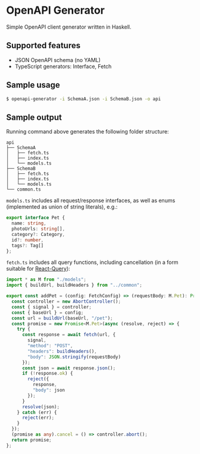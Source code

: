 # OpenAPI Generator
Simple OpenAPI client generator written in Haskell.

## Supported features
- JSON OpenAPI schema (no YAML)
- TypeScript generators: Interface, Fetch

## Sample usage
```sh
$ openapi-generator -i SchemaA.json -i SchemaB.json -o api
```

## Sample output
Running command above generates the following folder structure:
```
api
├── SchemaA
│   ├── fetch.ts
│   ├── index.ts
│   └── models.ts
├── SchemaB
│   ├── fetch.ts
│   ├── index.ts
│   └── models.ts
└── common.ts
```

`models.ts` includes all request/response interfaces, as well as enums (implemented as union of string literals), e.g.:
```ts
export interface Pet {
  name: string,
  photoUrls: string[],
  category?: Category,
  id?: number,
  tags?: Tag[]
};
```

`fetch.ts` includes all query functions, including cancellation (in a form suitable for [React-Query](https://react-query.tanstack.com/)):
```ts
import * as M from "./models";
import { buildUrl, buildHeaders } from "../common";

export const addPet = (config: FetchConfig) => (requestBody: M.Pet): Promise<M.Pet> => {
  const controller = new AbortController();
  const { signal } = controller;
  const { baseUrl } = config;
  const url = buildUrl(baseUrl, "/pet");
  const promise = new Promise<M.Pet>(async (resolve, reject) => {
    try {
      const response = await fetch(url, {
        signal,
        "method": "POST",
        "headers": buildHeaders(),
        "body": JSON.stringify(requestBody)
      });
      const json = await response.json();
      if (!response.ok) {
        reject({
          response,
          "body": json
        });
      }
      resolve(json);
    } catch (err) {
      reject(err);
    }
  });
  (promise as any).cancel = () => controller.abort();
  return promise;
};
```